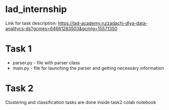 # lad_internship

Link for task description: https://lad-academy.ru/zadachi-dlya-data-analitycs-ds?gcmes=64661283503&gcmlg=15571350

# Task 1
- parser.py - file with parser class
- main.py - file for launching the parser and getting necessary information

# Task 2

Clustering and classification tasks are done inside task2 colab notebook
